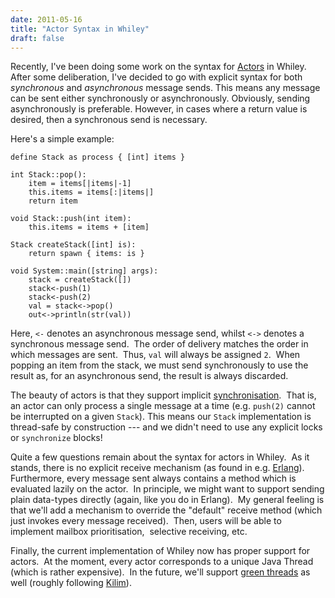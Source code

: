 ```yaml
---
date: 2011-05-16
title: "Actor Syntax in Whiley"
draft: false
---
```


Recently, I've been doing some work on the syntax for [Actors](http://wikipedia.org/wiki/Actor_model) in Whiley.  After some deliberation, I've decided to go with explicit syntax for both *synchronous* and *asynchronous* message sends.  This means any message can be sent either synchronously or asynchronously.  Obviously, sending asynchronously is preferable.  However, in cases where a return value is desired, then a synchronous send is necessary.

Here's a simple example:

```whiley
define Stack as process { [int] items }

int Stack::pop():
    item = items[|items|-1]
    this.items = items[:|items|]
    return item

void Stack::push(int item):
    this.items = items + [item]

Stack createStack([int] is):
    return spawn { items: is }

void System::main([string] args):
    stack = createStack([])
    stack<-push(1)
    stack<-push(2)
    val = stack<->pop()
    out<->println(str(val))
```

Here, `<-` denotes an asynchronous message send, whilst `<->` denotes a synchronous message send.  The order of delivery matches the order in which messages are sent.  Thus, `val` will always be assigned `2`.  When popping an item from the stack, we must send synchronously to use the result as, for an asynchronous send, the result is always discarded.

The beauty of actors is that they support implicit [synchronisation](http://wikipedia.org/wiki/Synchronization_(computer_science)).  That is, an actor can only process a single message at a time (e.g. `push(2)` cannot be interrupted on a given `Stack`). This means our `Stack` implementation is thread-safe by construction --- and we didn't need to use any explicit locks or `synchronize` blocks!

Quite a few questions remain about the syntax for actors in Whiley.  As it stands, there is no explicit receive mechanism (as found in e.g. [Erlang](http://wikipedia.org/wiki/Erlang_(programming_language))).  Furthermore, every message sent always contains a method which is evaluated lazily on the actor.  In principle, we might want to support sending plain data-types directly (again, like you do in Erlang).  My general feeling is that we'll add a mechanism to override the "default" receive method (which just invokes every message received).  Then, users will be able to implement mailbox prioritisation,  selective receiving, etc.

Finally, the current implementation of Whiley now has proper support for actors.  At the moment, every actor corresponds to a unique Java Thread (which is rather expensive).  In the future, we'll support [green threads](http://wikipedia.org/wiki/green_threads) as well (roughly following [Kilim](http://www.malhar.net/sriram/kilim/)).
